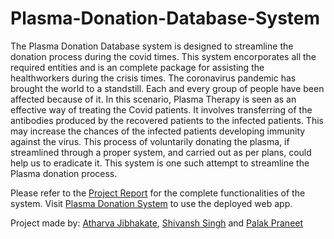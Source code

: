 # Plasma-Donation-Database-System
The Plasma Donation Database system is designed to streamline the donation process during the covid times. This system encorporates all the required entities and is an complete package for assisting the healthworkers during the crisis times.
The coronavirus pandemic has brought the world to a standstill. Each and every group of people have been affected because of it. In this scenario, Plasma Therapy is seen as an effective way of treating the Covid patients. It involves transferring of the antibodies produced by the recovered patients to the infected patients. This may increase the chances of the infected patients developing immunity against the virus. This process of voluntarily donating the plasma, if streamlined through a proper system, and carried out as per plans, could help us to eradicate it. This system is one such attempt to streamline the Plasma donation process.

Please refer to the [Project Report](https://github.com/atharvagj-ai/Plasma-Donation-Database-System/blob/main/documentation/Project%20Report.pdf) for the complete functionalities of the system.
Visit [Plasma Donation System](http://plasma-donation-system.herokuapp.com/) to use the deployed web app.

Project made by: 
[Atharva Jibhakate](https://github.com/atharvagj-ai/https://github.com/atharvagj-ai/), 
[Shivansh Singh](https://github.com/singhsivansh12/) and
[Palak Praneet](https://github.com/palakpraneet)
